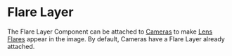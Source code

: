 Flare Layer
===========


The <span class=keyword>Flare Layer</span> Component can be attached to [Cameras](class-Camera.html) to make [Lens Flares](class-LensFlare.html) appear in the image. By default, Cameras have a Flare Layer already attached.
